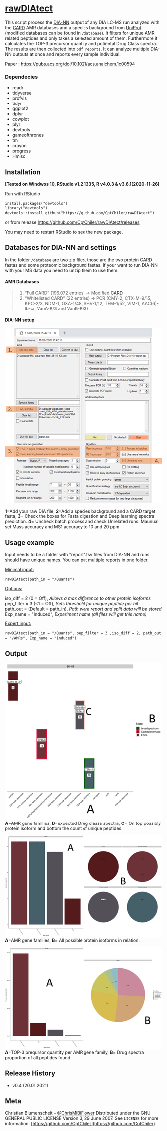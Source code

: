 # [rawDIAtect](https://www.biorxiv.org/content/10.1101/2020.11.17.386540v1)
This script process the [DIA-NN](https://github.com/vdemichev/DiaNN) output of any DIA LC-MS run analyzed with the [CARD](https://card.mcmaster.ca/) AMR databases and a species background from [UniProt](https://www.uniprot.org/) (modified databases can be found in ``/database``). It filters for unique AMR related peptides and only takes a selected amount of them. Furthermore it calculates the TOP-3 precursor quantity and potiental Drug Class spectra. The results are then collected into ``pdf reports``. It can analyze multiple DIA-NN outputs at once and reports every sample individual.

Paper : https://pubs.acs.org/doi/10.1021/acs.analchem.1c00594

### Dependecies
 - readr
 - tidyverse
 - profvis
 - tidyr
 - ggplot2
 - dplyr
 - cowplot
 - plyr
 - devtools
 - gameofthrones
 - tm
 - crayon
 - progress
 - Hmisc
 
## Installation

**[Tested on Windwos 10, RStudio v1.2.1335, R v4.0.3 & v3.6.1(2020-11-26)**

Run with RStudio
```
install.packages("devtools")
library("devtools")
devtools::install_github("https://github.com/CptChiler/rawDIAtect")
```
or from release https://github.com/CptChiler/rawDIAtect/releases

You may need to restart RStudio to see the new package.

## Databases for DIA-NN and settings
In the folder ``/database`` are two zip files, those are the two protein CARD fastas and some proteomic background fastas. If your want to run DIA-NN with your MS data you need to unzip them to use them.

#### AMR Databases
>1. “Full CARD” (196.072 entries) -> Modified [CARD](https://card.mcmaster.ca/)
>2. “Whitelisted CARD” (22 entries) -> PCR (CMY-2, CTX-M-9/15, KPC-2/3, NDM-1, OXA-1/48, SHV-1/12, TEM-1/52, VIM-1, AAC(6)-lb-cr, VanA-R/S and VanB-R/S)

#### DIA-NN setup
![DIA-NN setup example](https://github.com/CptChiler/rawDIAtect/blob/master/readme_png/Folie1.png )

**1**=Add your raw DIA file, **2**=Add a species background and a CARD target fasta, **3**= Check the boxes for Fasta digestion and Deep learning spectra prediction. **4**= Uncheck batch process and check Unrelated runs. Maunual set Mass accuracy and MS1 accuracy to 10 and 20 ppm.

## Usage example

Input needs to be a folder with "report".tsv files from DIA-NN and runs should have unique names. You can put multiple reports in one folder.

<ins>Minimal input:<ins>

```
rawDIAtect(path_in = "/Quants")
```

<ins>Options:<ins>

iso_diff = 2 (0 = Off), _Allows a max difference to other protein isoforms_ <br/>
pep_filter = 3 (<1 = Off), _Sets threshold for unique peptide per hit_ <br/>
path_out = (Default = path_in), _Path were report and split data will be stored_ <br/>
Exp_name = "Induced", _Experiment name (all files will get this name)_ <br/>

<ins>Expert input:<ins>

```
rawDIAtect(path_in = "/Quants", pep_filter = 3 ,iso_diff = 2, path_out = "/AMRs", Exp_name = "Induced")
```

## Output
![Main-Page](https://github.com/CptChiler/rawDIAtect/blob/master/readme_png/86-09_main_page.png )
**A**=AMR gene families, **B**=expected Drug classs spectra, **C**= On top possibly protein isoform and bottom the count of unique peptides.

![Details-1](https://github.com/CptChiler/rawDIAtect/blob/master/readme_png/86-09_overview_page.png)
**A**=AMR gene families, **B**= All possible protein isoforms in relation.

![Details-2](https://github.com/CptChiler/rawDIAtect/blob/master/readme_png/86-09_PQ_top3.png)
**A**=TOP-3 preqursor quantity per AMR gene family, **B**= Drug spectra proportion of all peptides found.

## Release History
* v0.4 (20.01.2021)

## Meta
Christian Blumenscheit – [@ChrisMiBiFlower](https://twitter.com/chrismibiflower)
Distributed under the GNU GENERAL PUBLIC LICENSE Version 3, 29 June 2007. See ``LICENSE`` for more information.
[https://github.com/CptChiler](https://github.com/CptChiler)

